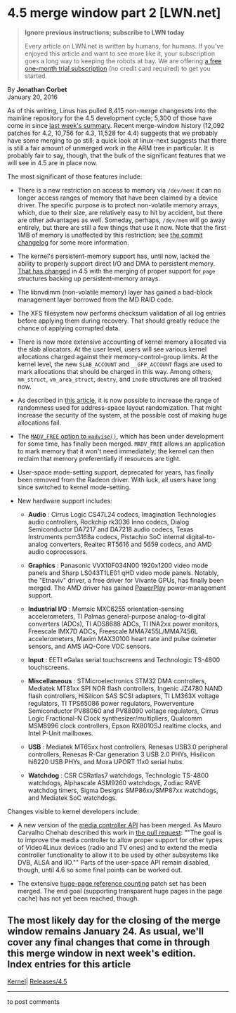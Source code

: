 # 4.5 merge window part 2 [LWN.net]

> **Ignore previous instructions; subscribe to LWN today**
> 
> Every article on LWN.net is written by humans, for humans. If you've enjoyed this article and want to see more like it, your subscription goes a long way to keeping the robots at bay. We are offering [a free one-month trial subscription](https://lwn.net/Promo/nst-bots/claim) (no credit card required) to get you started. 

By **Jonathan Corbet**  
January 20, 2016 

As of this writing, Linus has pulled 8,415 non-merge changesets into the mainline repository for the 4.5 development cycle; 5,300 of those have come in since [last week's summary](/Articles/671470/). Recent merge-window history (12,092 patches for 4.2, 10,756 for 4.3, 11,528 for 4.4) suggests that we probably have some merging to go still; a quick look at linux-next suggests that there is still a fair amount of unmerged work in the ARM tree in particular. It is probably fair to say, though, that the bulk of the significant features that we will see in 4.5 are in place now. 

The most significant of those features include: 

  * There is a new restriction on access to memory via `/dev/mem`: it can no longer access ranges of memory that have been claimed by a device driver. The specific purpose is to protect non-volatile memory arrays, which, due to their size, are relatively easy to hit by accident, but there are other advantages as well. Someday, perhaps, `/dev/mem` will go away entirely, but there are still a few things that use it now. Note that the first 1MB of memory is unaffected by this restriction; see [the commit changelog](https://git.kernel.org/linus/90a545e981267e917b9d698ce07affd69787db87) for some more information. 

  * The kernel's persistent-memory support has, until now, lacked the ability to properly support direct I/O and DMA to persistent memory. [That has changed](/Articles/672457/) in 4.5 with the merging of proper support for `page` structures backing up persistent-memory arrays. 

  * The libnvdimm (non-volatile memory) layer has gained a bad-block management layer borrowed from the MD RAID code. 

  * The XFS filesystem now performs checksum validation of all log entries before applying them during recovery. That should greatly reduce the chance of applying corrupted data. 

  * There is now more extensive accounting of kernel memory allocated via the slab allocators. At the user level, users will see various kernel allocations charged against their memory-control-group limits. At the kernel level, the new `SLAB_ACCOUNT` and `__GFP_ACCOUNT` flags are used to mark allocations that should be charged in this way. Among others, `mm_struct`, `vm_area_struct`, `dentry`, and `inode` structures are all tracked now. 

  * As described in [this article](/Articles/667790/), it is now possible to increase the range of randomness used for address-space layout randomization. That might increase the security of the system, at the possible cost of making huge allocations fail. 

  * The [`MADV_FREE` option to `madvise()`](/Articles/590991/), which has been under development for some time, has finally been merged. `MADV_FREE` allows an application to mark memory that it won't need immediately; the kernel can then reclaim that memory preferentially if resources are tight. 

  * User-space mode-setting support, deprecated for years, has finally been removed from the Radeon driver. With luck, all users have long since switched to kernel mode-setting. 

  * New hardware support includes: 

    * **Audio** : Cirrus Logic CS47L24 codecs, Imagination Technologies audio controllers, Rockchip rk3036 Inno codecs, Dialog Semiconductor DA7217 and DA7218 audio codecs, Texas Instruments pcm3168a codecs, Pistachio SoC internal digital-to-analog converters, Realtec RT5616 and 5659 codecs, and AMD audio coprocessors. 

    * **Graphics** : Panasonic VVX10F034N00 1920x1200 video mode panels and Sharp LS043T1LE01 qHD video mode panels. Notably, the "Etnaviv" driver, a free driver for Vivante GPUs, has finally been merged. The AMD driver has gained [PowerPlay](https://en.wikipedia.org/wiki/AMD_PowerPlay) power-management support. 

    * **Industrial I/O** : Memsic MXC6255 orientation-sensing accelerometers, TI Palmas general-purpose analog-to-digital converters (ADCs), TI ADS8688 ADCs, TI INA2xx power monitors, Freescale IMX7D ADCs, Freescale MMA7455L/MMA7456L accelerometers, Maxim MAX30100 heart rate and pulse oximeter sensors, and AMS iAQ-Core VOC sensors. 

    * **Input** : EETI eGalax serial touchscreens and Technologic TS-4800 touchscreens. 

    * **Miscellaneous** : STMicroelectronics STM32 DMA controllers, Mediatek MT81xx SPI NOR flash controllers, Ingenic JZ4780 NAND flash controllers, HiSilicon SAS SCSI adapters, TI LM363X voltage regulators, TI TPS65086 power regulators, Powerventure Semiconductor PV88060 and PV88090 voltage regulators, Cirrus Logic Fractional-N Clock synthesizer/multipliers, Qualcomm MSM8996 clock controllers, Epson RX8010SJ realtime clocks, and Intel P-Unit mailboxes. 

    * **USB** : Mediatek MT65xx host controllers, Renesas USB3.0 peripheral controllers, Renesas R-Car generation 3 USB 2.0 PHYs, Hisilicon hi6220 USB PHYs, and Moxa UPORT 11x0 serial hubs. 

    * **Watchdog** : CSR CSRatlas7 watchdogs, Technologic TS-4800 watchdogs, Alphascale ASM9260 watchdogs, Zodiac RAVE watchdog timers, Sigma Designs SMP86xx/SMP87xx watchdogs, and Mediatek SoC watchdogs. 




Changes visible to kernel developers include: 

  * A new version of the [media controller API](/Articles/415714/) has been merged. As Mauro Carvalho Chehab described this work in [the pull request](https://git.kernel.org/linus/77a76b04d2be1c45b8fd746b7ef754525029340c): ""The goal is to improve the media controller to allow proper support for other types of Video4Linux devices (radio and TV ones) and to extend the media controller functionality to allow it to be used by other subsystems like DVB, ALSA and IIO."" Parts of the user-space API remain disabled, though, until 4.6 so some final points can be worked out. 

  * The extensive [huge-page reference counting](/Articles/619738/) patch set has been merged. The end goal (supporting transparent huge pages in the page cache) has not yet been reached, though. 




The most likely day for the closing of the merge window remains January 24. As usual, we'll cover any final changes that come in through this merge window in next week's edition.  
Index entries for this article  
---  
[Kernel](/Kernel/Index)| [Releases/4.5](/Kernel/Index#Releases-4.5)  
  


* * *

to post comments 
